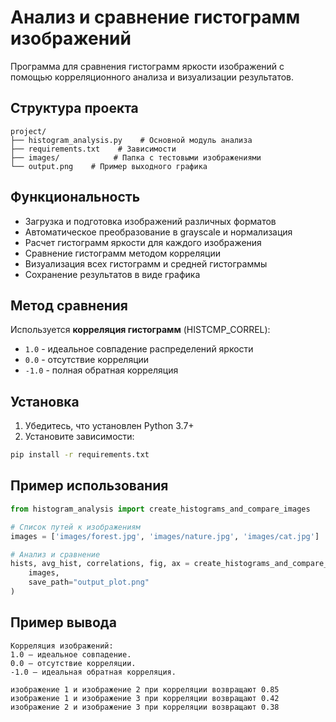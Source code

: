 # Анализ и сравнение гистограмм изображений

Программа для сравнения гистограмм яркости изображений с помощью корреляционного анализа и визуализации результатов.

## Структура проекта
```
project/
├── histogram_analysis.py    # Основной модуль анализа
├── requirements.txt    # Зависимости
├── images/            # Папка с тестовыми изображениями
└── output.png    # Пример выходного графика
```

## Функциональность

- Загрузка и подготовка изображений различных форматов
- Автоматическое преобразование в grayscale и нормализация
- Расчет гистограмм яркости для каждого изображения
- Сравнение гистограмм методом корреляции
- Визуализация всех гистограмм и средней гистограммы
- Сохранение результатов в виде графика

## Метод сравнения

Используется **корреляция гистограмм** (HISTCMP_CORREL):
- `1.0` - идеальное совпадение распределений яркости
- `0.0` - отсутствие корреляции  
- `-1.0` - полная обратная корреляция

## Установка

1. Убедитесь, что установлен Python 3.7+
2. Установите зависимости:
```bash
pip install -r requirements.txt
```

## Пример использования

```python
from histogram_analysis import create_histograms_and_compare_images

# Список путей к изображениям
images = ['images/forest.jpg', 'images/nature.jpg', 'images/cat.jpg']

# Анализ и сравнение
hists, avg_hist, correlations, fig, ax = create_histograms_and_compare_images(
    images, 
    save_path="output_plot.png"
)
```

## Пример вывода
```
Корреляция изображений:
1.0 — идеальное совпадение.
0.0 — отсутствие корреляции.
-1.0 — идеальная обратная корреляция.

изображение 1 и изображение 2 при корреляции возвращают 0.85
изображение 1 и изображение 3 при корреляции возвращают 0.42
изображение 2 и изображение 3 при корреляции возвращают 0.38
```

